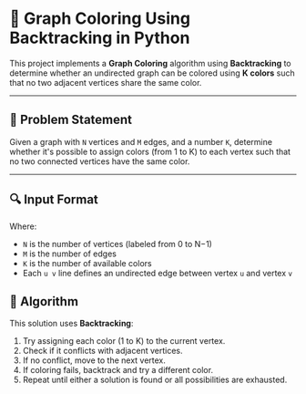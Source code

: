 # 🎨 Graph Coloring Using Backtracking in Python

This project implements a **Graph Coloring** algorithm using **Backtracking** to determine whether an undirected graph can be colored using **K colors** such that no two adjacent vertices share the same color.

---

## 📌 Problem Statement

Given a graph with `N` vertices and `M` edges, and a number `K`, determine whether it's possible to assign colors (from 1 to K) to each vertex such that no two connected vertices have the same color.

---
## 🔍 Input Format

Where:
- `N` is the number of vertices (labeled from 0 to N−1)
- `M` is the number of edges
- `K` is the number of available colors
- Each `u v` line defines an undirected edge between vertex `u` and vertex `v`


## 🧠 Algorithm

This solution uses **Backtracking**:
1. Try assigning each color (1 to K) to the current vertex.
2. Check if it conflicts with adjacent vertices.
3. If no conflict, move to the next vertex.
4. If coloring fails, backtrack and try a different color.
5. Repeat until either a solution is found or all possibilities are exhausted.